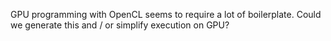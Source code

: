 GPU programming with OpenCL seems to require a lot of boilerplate. Could we
generate this and / or simplify execution on GPU?
